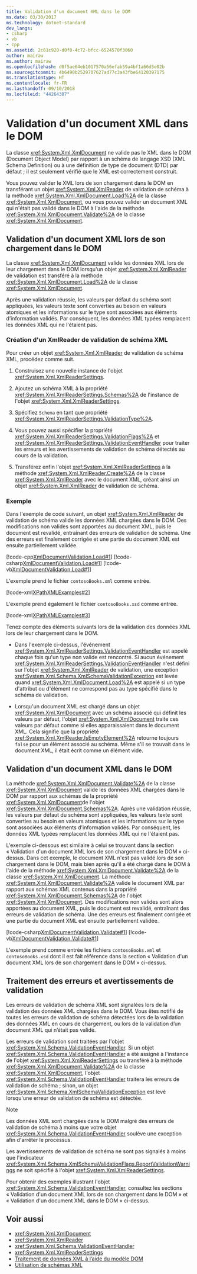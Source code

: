 ```yaml
---
title: Validation d'un document XML dans le DOM
ms.date: 03/30/2017
ms.technology: dotnet-standard
dev_langs:
- csharp
- vb
- cpp
ms.assetid: 2c61c920-d0f8-4c72-bfcc-6524570f3060
author: mairaw
ms.author: mairaw
ms.openlocfilehash: d0f5ae64eb1017570a56efab59a4bf1a66d5e02b
ms.sourcegitcommit: 4b6490b2529707627ad77c3a43fbe64120397175
ms.translationtype: HT
ms.contentlocale: fr-FR
ms.lasthandoff: 09/10/2018
ms.locfileid: "44264387"
---
```

# <a name="validating-an-xml-document-in-the-dom"></a>Validation d'un document XML dans le DOM
La classe <xref:System.Xml.XmlDocument> ne valide pas le XML dans le DOM (Document Object Model) par rapport à un schéma de langage XSD (XML Schema Definition) ou à une définition de type de document (DTD) par défaut ; il est seulement vérifié que le XML est correctement construit.  
  
 Vous pouvez valider le XML lors de son chargement dans le DOM en transférant un objet <xref:System.Xml.XmlReader> de validation de schéma à la méthode <xref:System.Xml.XmlDocument.Load%2A> de la classe <xref:System.Xml.XmlDocument>, ou vous pouvez valider un document XML qui n'était pas validé dans le DOM à l'aide de la méthode <xref:System.Xml.XmlDocument.Validate%2A> de la classe <xref:System.Xml.XmlDocument>.  
  
## <a name="validating-an-xml-document-as-it-is-loaded-into-the-dom"></a>Validation d'un document XML lors de son chargement dans le DOM  
 La classe <xref:System.Xml.XmlDocument> valide les données XML lors de leur chargement dans le DOM lorsqu'un objet <xref:System.Xml.XmlReader> de validation est transféré à la méthode <xref:System.Xml.XmlDocument.Load%2A> de la classe <xref:System.Xml.XmlDocument>.  
  
 Après une validation réussie, les valeurs par défaut du schéma sont appliquées, les valeurs texte sont converties au besoin en valeurs atomiques et les informations sur le type sont associées aux éléments d’information validés. Par conséquent, les données XML typées remplacent les données XML qui ne l'étaient pas.  
  
### <a name="creating-an-xml-schema-validating-xmlreader"></a>Création d'un XmlReader de validation de schéma XML  
 Pour créer un objet <xref:System.Xml.XmlReader> de validation de schéma XML, procédez comme suit.  
  
1.  Construisez une nouvelle instance de l'objet <xref:System.Xml.XmlReaderSettings>.  
  
2.  Ajoutez un schéma XML à la propriété <xref:System.Xml.XmlReaderSettings.Schemas%2A> de l'instance de l'objet <xref:System.Xml.XmlReaderSettings>.  
  
3.  Spécifiez `Schema` en tant que propriété <xref:System.Xml.XmlReaderSettings.ValidationType%2A>.  
  
4.  Vous pouvez aussi spécifier la propriété <xref:System.Xml.XmlReaderSettings.ValidationFlags%2A> et <xref:System.Xml.XmlReaderSettings.ValidationEventHandler> pour traiter les erreurs et les avertissements de validation de schéma détectés au cours de la validation.  
  
5.  Transférez enfin l'objet <xref:System.Xml.XmlReaderSettings> à la méthode <xref:System.Xml.XmlReader.Create%2A> de la classe <xref:System.Xml.XmlReader> avec le document XML, créant ainsi un objet <xref:System.Xml.XmlReader> de validation de schéma.  
  
### <a name="example"></a>Exemple  
 Dans l'exemple de code suivant, un objet <xref:System.Xml.XmlReader> de validation de schéma valide les données XML chargées dans le DOM. Des modifications non valides sont apportées au document XML, puis le document est revalidé, entraînant des erreurs de validation de schéma. Une des erreurs est finalement corrigée et une partie du document XML est ensuite partiellement validée.  
  
 [!code-cpp[XmlDocumentValidation.Load#1](../../../../samples/snippets/cpp/VS_Snippets_Data/XmlDocumentValidation.Load/CPP/XmlDocumentValidationExample.cpp#1)]
 [!code-csharp[XmlDocumentValidation.Load#1](../../../../samples/snippets/csharp/VS_Snippets_Data/XmlDocumentValidation.Load/CS/XmlDocumentValidationExample.cs#1)]
 [!code-vb[XmlDocumentValidation.Load#1](../../../../samples/snippets/visualbasic/VS_Snippets_Data/XmlDocumentValidation.Load/VB/XmlDocumentValidationExample.vb#1)]  
  
 L'exemple prend le fichier `contosoBooks.xml` comme entrée.  
  
 [!code-xml[XPathXMLExamples#2](../../../../samples/snippets/xml/VS_Snippets_Data/XPathXMLExamples/XML/contosoBooks.xml#2)]  
  
 L'exemple prend également le fichier `contosoBooks.xsd` comme entrée.  
  
 [!code-xml[XPathXMLExamples#3](../../../../samples/snippets/xml/VS_Snippets_Data/XPathXMLExamples/XML/contosoBooks.xsd#3)]  
  
 Tenez compte des éléments suivants lors de la validation des données XML lors de leur chargement dans le DOM.  
  
-   Dans l'exemple ci-dessus, l'événement <xref:System.Xml.XmlReaderSettings.ValidationEventHandler> est appelé chaque fois qu'un type non valide est rencontré. Si aucun événement <xref:System.Xml.XmlReaderSettings.ValidationEventHandler> n'est défini sur l'objet <xref:System.Xml.XmlReader> de validation, une exception <xref:System.Xml.Schema.XmlSchemaValidationException> est levée quand <xref:System.Xml.XmlDocument.Load%2A> est appelé si un type d'attribut ou d'élément ne correspond pas au type spécifié dans le schéma de validation.  
  
-   Lorsqu'un document XML est chargé dans un objet <xref:System.Xml.XmlDocument> avec un schéma associé qui définit les valeurs par défaut, l'objet <xref:System.Xml.XmlDocument> traite ces valeurs par défaut comme si elles apparaissaient dans le document XML. Cela signifie que la propriété <xref:System.Xml.XmlReader.IsEmptyElement%2A> retourne toujours `false` pour un élément associé au schéma. Même s'il se trouvait dans le document XML, il était écrit comme un élément vide.  
  
## <a name="validating-an-xml-document-in-the-dom"></a>Validation d'un document XML dans le DOM  
 La méthode <xref:System.Xml.XmlDocument.Validate%2A> de la classe <xref:System.Xml.XmlDocument> valide les données XML chargées dans le DOM par rapport aux schémas de la propriété <xref:System.Xml.XmlDocument>de l'objet <xref:System.Xml.XmlDocument.Schemas%2A>. Après une validation réussie, les valeurs par défaut du schéma sont appliquées, les valeurs texte sont converties au besoin en valeurs atomiques et les informations sur le type sont associées aux éléments d'information validés. Par conséquent, les données XML typées remplacent les données XML qui ne l'étaient pas.  
  
 L'exemple ci-dessous est similaire à celui se trouvant dans la section « Validation d'un document XML lors de son chargement dans le DOM » ci-dessus. Dans cet exemple, le document XML n'est pas validé lors de son chargement dans le DOM, mais bien après qu'il a été chargé dans le DOM à l'aide de la méthode <xref:System.Xml.XmlDocument.Validate%2A> de la classe <xref:System.Xml.XmlDocument>. La méthode <xref:System.Xml.XmlDocument.Validate%2A> valide le document XML par rapport aux schémas XML contenus dans la propriété <xref:System.Xml.XmlDocument.Schemas%2A> de l'objet <xref:System.Xml.XmlDocument>. Des modifications non valides sont alors apportées au document XML, puis le document est revalidé, entraînant des erreurs de validation de schéma. Une des erreurs est finalement corrigée et une partie du document XML est ensuite partiellement validée.  
  
 [!code-csharp[XmlDocumentValidation.Validate#1](../../../../samples/snippets/csharp/VS_Snippets_Data/XmlDocumentValidation.Validate/CS/XmlDocumentValidationExample.cs#1)]
 [!code-vb[XmlDocumentValidation.Validate#1](../../../../samples/snippets/visualbasic/VS_Snippets_Data/XmlDocumentValidation.Validate/VB/XmlDocumentValidationExample.vb#1)]  
  
 L'exemple prend comme entrée les fichiers `contosoBooks.xml` et `contosoBooks.xsd` dont il est fait référence dans la section « Validation d'un document XML lors de son chargement dans le DOM » ci-dessus.  
  
## <a name="handling-validation-errors-and-warnings"></a>Traitement des erreurs et avertissements de validation  
 Les erreurs de validation de schéma XML sont signalées lors de la validation des données XML chargées dans le DOM. Vous êtes notifié de toutes les erreurs de validation de schéma détectées lors de la validation des données XML en cours de chargement, ou lors de la validation d’un document XML qui n’était pas validé.  
  
 Les erreurs de validation sont traitées par l'objet <xref:System.Xml.Schema.ValidationEventHandler>. Si un objet <xref:System.Xml.Schema.ValidationEventHandler> a été assigné à l'instance de l'objet <xref:System.Xml.XmlReaderSettings> ou transféré à la méthode <xref:System.Xml.XmlDocument.Validate%2A> de la classe <xref:System.Xml.XmlDocument>, l'objet <xref:System.Xml.Schema.ValidationEventHandler> traitera les erreurs de validation de schéma ; sinon, un objet <xref:System.Xml.Schema.XmlSchemaValidationException> est levé lorsqu'une erreur de validation de schéma est détectée.  
  
> [!NOTE]
>  Les données XML sont chargées dans le DOM malgré des erreurs de validation de schéma à moins que votre objet <xref:System.Xml.Schema.ValidationEventHandler> soulève une exception afin d'arrêter le processus.  
>   
>  Les avertissements de validation de schéma ne sont pas signalés à moins que l'indicateur <xref:System.Xml.Schema.XmlSchemaValidationFlags.ReportValidationWarnings> ne soit spécifié à l'objet <xref:System.Xml.XmlReaderSettings>.  
  
 Pour obtenir des exemples illustrant l'objet <xref:System.Xml.Schema.ValidationEventHandler>, consultez les sections « Validation d'un document XML lors de son chargement dans le DOM » et « Validation d'un document XML dans le DOM » ci-dessus.  
  
## <a name="see-also"></a>Voir aussi

- <xref:System.Xml.XmlDocument>  
- <xref:System.Xml.XmlReader>  
- <xref:System.Xml.Schema.ValidationEventHandler>  
- <xref:System.Xml.XmlReaderSettings>  
- [Traitement de données XML à l’aide du modèle DOM](../../../../docs/standard/data/xml/process-xml-data-using-the-dom-model.md)  
- [Utilisation de schémas XML](../../../../docs/standard/data/xml/working-with-xml-schemas.md)
